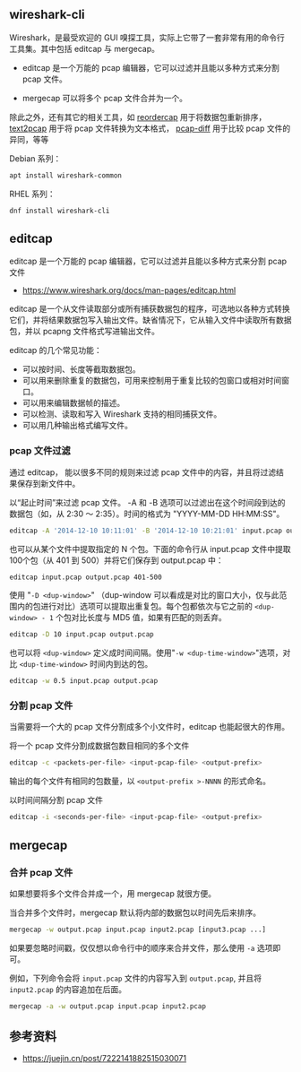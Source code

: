 ## wireshark-cli

Wireshark，是最受欢迎的 GUI 嗅探工具，实际上它带了一套非常有用的命令行工具集。其中包括 editcap 与 mergecap。

- editcap 是一个万能的 pcap 编辑器，它可以过滤并且能以多种方式来分割 pcap 文件。

- mergecap 可以将多个 pcap 文件合并为一个。

除此之外，还有其它的相关工具，如 [reordercap](https://www.wireshark.org/docs/man-pages/reordercap.html) 用于将数据包重新排序，[text2pcap](https://www.wireshark.org/docs/man-pages/text2pcap.html) 用于将 pcap 文件转换为文本格式， [pcap-diff](https://github.com/isginf/pcap-diff) 用于比较 pcap 文件的异同，等等

Debian 系列：

```bash
apt install wireshark-common
```

RHEL 系列：

```bash
dnf install wireshark-cli
```

## editcap

editcap 是一个万能的 pcap 编辑器，它可以过滤并且能以多种方式来分割 pcap 文件

- <https://www.wireshark.org/docs/man-pages/editcap.html>

editcap 是一个从文件读取部分或所有捕获数据包的程序，可选地以各种方式转换它们，并将结果数据包写入输出文件。缺省情况下，它从输入文件中读取所有数据包，并以 pcapng 文件格式写进输出文件。

editcap 的几个常见功能：

- 可以按时间、长度等截取数据包。
- 可以用来删除重复的数据包，可用来控制用于重复比较的包窗口或相对时间窗口。
- 可以用来编辑数据帧的描述。
- 可以检测、读取和写入 Wireshark 支持的相同捕获文件。
- 可以用几种输出格式编写文件。

### pcap 文件过滤

通过 editcap， 能以很多不同的规则来过滤 pcap 文件中的内容，并且将过滤结果保存到新文件中。

以“起止时间”来过滤 pcap 文件。 -A 和 -B 选项可以过滤出在这个时间段到达的数据包（如，从 2:30 ～ 2:35）。时间的格式为 "YYYY-MM-DD HH:MM:SS"。

```bash
editcap -A '2014-12-10 10:11:01' -B '2014-12-10 10:21:01' input.pcap output.pcap
```

也可以从某个文件中提取指定的 N 个包。下面的命令行从 input.pcap 文件中提取100个包（从 401 到 500）并将它们保存到 output.pcap 中：

```bash
editcap input.pcap output.pcap 401-500
```

使用 "`-D <dup-window>`" （dup-window 可以看成是对比的窗口大小，仅与此范围内的包进行对比）选项可以提取出重复包。每个包都依次与它之前的 `<dup-window> - 1` 个包对比长度与 MD5 值，如果有匹配的则丢弃。

```bash
editcap -D 10 input.pcap output.pcap
```

也可以将 `<dup-window>` 定义成时间间隔。使用"`-w <dup-time-window>`"选项，对比 `<dup-time-window>` 时间内到达的包。

```bash
editcap -w 0.5 input.pcap output.pcap 
```

### 分割 pcap 文件

当需要将一个大的 pcap 文件分割成多个小文件时，editcap 也能起很大的作用。

将一个 pcap 文件分割成数据包数目相同的多个文件

```bash
editcap -c <packets-per-file> <input-pcap-file> <output-prefix>
```

输出的每个文件有相同的包数量，以 `<output-prefix >-NNNN` 的形式命名。

以时间间隔分割 pcap 文件

```bash
editcap -i <seconds-per-file> <input-pcap-file> <output-prefix>
```

## mergecap

### 合并 pcap 文件

如果想要将多个文件合并成一个，用 mergecap 就很方便。

当合并多个文件时，mergecap 默认将内部的数据包以时间先后来排序。

```bash
mergecap -w output.pcap input.pcap input2.pcap [input3.pcap ...]
```

如果要忽略时间戳，仅仅想以命令行中的顺序来合并文件，那么使用 `-a` 选项即可。

例如，下列命令会将 `input.pcap` 文件的内容写入到 `output.pcap`, 并且将 `input2.pcap` 的内容追加在后面。

```bash
mergecap -a -w output.pcap input.pcap input2.pcap
```

## 参考资料

- <https://juejin.cn/post/7222141882515030071>
